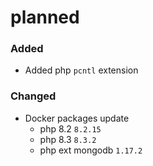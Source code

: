 planned
===

### Added
- Added php `pcntl` extension

### Changed
- Docker packages update
  - php 8.2 `8.2.15`
  - php 8.3 `8.3.2`
  - php ext mongodb `1.17.2`
